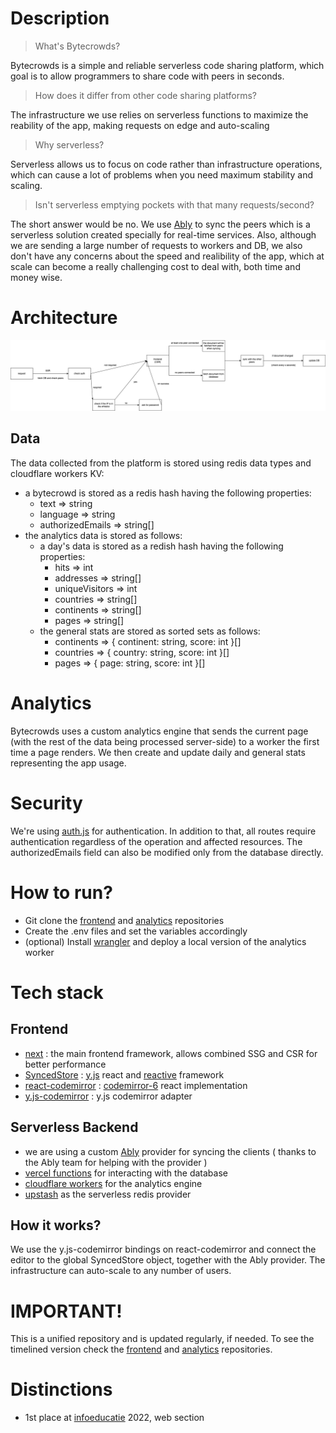 # Description

> What's Bytecrowds?

Bytecrowds is a simple and reliable serverless code sharing platform, which goal is to allow programmers to share code with peers in seconds.

> How does it differ from other code sharing platforms?

The infrastructure we use relies on serverless functions to maximize the reability of the app, making requests on edge and auto-scaling

> Why serverless?

Serverless allows us to focus on code rather than infrastructure operations, which can cause a lot of problems when you need maximum stability and scaling.

> Isn't serverless emptying pockets with that many requests/second?

The short answer would be no. We use [Ably](https://ably.com/) to sync the peers which is a serverless solution created specially for real-time services.
Also, although we are sending a large number of requests to workers and DB, we also don't have any concerns about the speed and realibility of the app, which at scale can become a really challenging cost to deal with, both time and money wise.

# Architecture

![architecture](./assets/bytecrowds.drawio.png)

## Data

The data collected from the platform is stored using redis data types and cloudflare workers KV:

- a bytecrowd is stored as a redis hash having the following properties:
  - text => string
  - language => string
  - authorizedEmails => string[]
- the analytics data is stored as follows:
  - a day's data is stored as a redish hash having the following properties:
    - hits => int
    - addresses => string[]
    - uniqueVisitors => int
    - countries => string[]
    - continents => string[]
    - pages => string[]
  - the general stats are stored as sorted sets as follows:
    - continents => { continent: string, score: int }[]
    - countries => { country: string, score: int }[]
    - pages => { page: string, score: int }[]

# Analytics

Bytecrowds uses a custom analytics engine that sends the current page (with the rest of the data being processed server-side) to a worker the first time a page renders. We then create and update daily and general stats representing the app usage.

# Security

We're using [auth.js](https://authjs.dev) for authentication. In addition to that, all routes require authentication regardless of the operation and affected resources. The authorizedEmails field can also be modified only from the database directly.

# How to run?

- Git clone the [frontend](https://github.com/Bytecrowds/frontend) and [analytics](https://github.com/Bytecrowds/analytics) repositories
- Create the .env files and set the variables accordingly
- (optional) Install [wrangler](https://github.com/cloudflare/wrangler2) and deploy a local version of the analytics worker

# Tech stack

## Frontend

- [next](https://nextjs.org/) : the main frontend framework, allows combined SSG and CSR for better performance
- [SyncedStore](https://syncedstore.org/docs/) : [y.js](https://docs.yjs.dev/) react and [reactive](https://github.com/yousefed/reactive) framework
- [react-codemirror](https://uiwjs.github.io/react-codemirror/) : [codemirror-6](https://codemirror.net/6/) react implementation
- [y.js-codemirror](https://github.com/yjs/y-codemirror) : y.js codemirror adapter

## Serverless Backend

- we are using a custom [Ably](https://ably.com/) provider for syncing the clients ( thanks to the Ably team for helping with the provider )
- [vercel functions](https://vercel.com/docs/concepts/functions/serverless-functions) for interacting with the database
- [cloudflare workers](https://workers.cloudflare.com/) for the analytics engine
- [upstash](https://upstash.com/) as the serverless redis provider

## How it works?

We use the y.js-codemirror bindings on react-codemirror and connect the editor to the global SyncedStore object, together with the Ably provider. The infrastructure can auto-scale to any number of users.

# IMPORTANT!

This is a unified repository and is updated regularly, if needed. To see the timelined version check the [frontend](https://github.com/Bytecrowds/frontend) and [analytics](https://github.com/Bytecrowds/analytics) repositories.

# Distinctions

- 1st place at [infoeducatie](https://infoeducatie.ro/) 2022, web section
